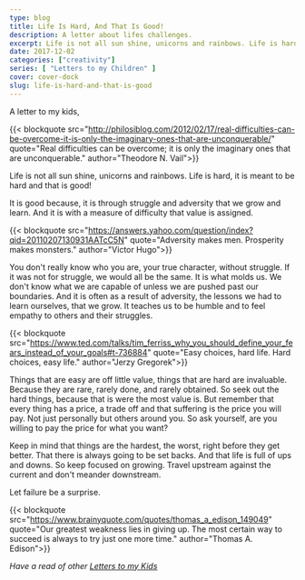 ```yaml
---
type: blog
title: Life Is Hard, And That Is Good!
description: A letter about lifes challenges.
excerpt: Life is not all sun shine, unicorns and rainbows. Life is hard, it is meant to be hard and that is good! It is good because, it is through struggle and adversity that we grow and learn. And it is with a measure of difficulty that value is assigned.
date: 2017-12-02
categories: ["creativity"]
series: [ "Letters to my Children" ]
cover: cover-dock
slug: life-is-hard-and-that-is-good
---
```


A letter to my kids,

{{< blockquote src="http://philosiblog.com/2012/02/17/real-difficulties-can-be-overcome-it-is-only-the-imaginary-ones-that-are-unconquerable/" quote="Real difficulties can be overcome; it is only the imaginary ones that are unconquerable." author="Theodore N. Vail">}}

Life is not all sun shine, unicorns and rainbows. Life is hard, it is meant to be hard and that is good!

It is good because, it is through struggle and adversity that we grow and learn. And it is with a measure of difficulty that value is assigned.

{{< blockquote src="https://answers.yahoo.com/question/index?qid=20110207130931AATcC5N" quote="Adversity makes men. Prosperity makes monsters." author="Victor Hugo">}}

You don't really know who you are, your true character, without struggle. If it was not for struggle, we would all be the same. It is what molds us. We don't know what we are capable of unless we are pushed past our boundaries. And it is often as a result of adversity, the lessons we had to learn ourselves, that we grow. It teaches us to be humble and to feel empathy to others and their struggles.

{{< blockquote src="https://www.ted.com/talks/tim_ferriss_why_you_should_define_your_fears_instead_of_your_goals#t-736884" quote="Easy choices, hard life. Hard choices, easy life." author="Jerzy Gregorek">}}

Things that are easy are off little value, things that are hard are invaluable. Because they are rare, rarely done, and rarely obtained. So seek out the hard things, because that is were the most value is. But remember that every thing has a price, a trade off and that suffering is the price you will pay. Not just personally but others around you. So ask yourself, are you willing to pay the price for what you want?

Keep in mind that things are the hardest, the worst, right before they get better. That there is always going to be set backs. And that life is full of ups and downs. So keep focused on growing. Travel upstream against the current and don't meander downstream. 

Let failure be a surprise.

{{< blockquote src="https://www.brainyquote.com/quotes/thomas_a_edison_149049" quote="Our greatest weakness lies in giving up. The most certain way to succeed is always to try just one more time." author="Thomas A. Edison">}}

_Have a read of other [Letters to my Kids](/series/letters-to-my-children)_